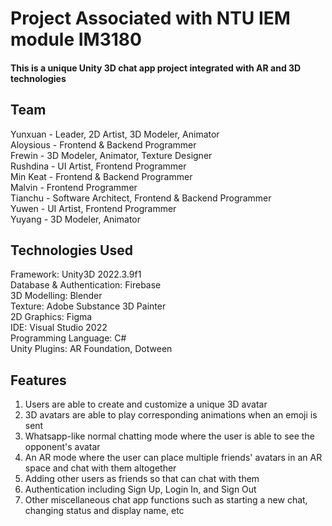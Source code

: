 # Project Associated with NTU IEM module IM3180
  
#### This is a unique Unity 3D chat app project integrated with AR and 3D technologies

## Team  
Yunxuan - Leader, 2D Artist, 3D Modeler, Animator  
Aloysious - Frontend & Backend Programmer  
Frewin - 3D Modeler, Animator, Texture Designer  
Rushdina - UI Artist, Frontend Programmer  
Min Keat - Frontend & Backend Programmer  
Malvin - Frontend Programmer  
Tianchu - Software Architect, Frontend & Backend Programmer  
Yuwen - UI Artist, Frontend Programmer  
Yuyang - 3D Modeler, Animator  
  
## Technologies Used  
Framework: Unity3D 2022.3.9f1  
Database & Authentication: Firebase  
3D Modelling: Blender  
Texture: Adobe Substance 3D Painter  
2D Graphics: Figma  
IDE: Visual Studio 2022  
Programming Language: C#  
Unity Plugins: AR Foundation, Dotween  

## Features
1. Users are able to create and customize a unique 3D avatar  
2. 3D avatars are able to play corresponding animations when an emoji is sent  
3. Whatsapp-like normal chatting mode where the user is able to see the opponent's avatar  
4. An AR mode where the user can place multiple friends' avatars in an AR space and chat with them altogether  
5. Adding other users as friends so that can chat with them  
6. Authentication including Sign Up, Login In, and Sign Out  
7. Other miscellaneous chat app functions such as starting a new chat, changing status and display name, etc  
